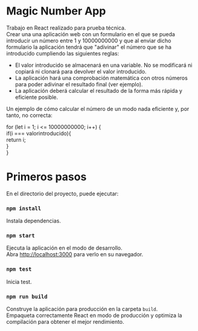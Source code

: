 # Magic Number App

Trabajo en React realizado para prueba técnica.\
Crear una una aplicación web con un formulario en el que se pueda introducir un número entre 1 y 10000000000 y que al enviar dicho formulario la aplicación tendrá que "adivinar" el número que se ha introducido cumpliendo las siguientes reglas:

- El valor introducido se almacenará en una variable. No se modificará ni copiará ni clonará para devolver el valor introducido.
- La aplicación hará una comprobación matemática con otros números para poder adivinar el resultado final (ver ejemplo).
- La aplicación deberá calcular el resultado de la forma más rápida y eficiente posible.

Un ejemplo de cómo calcular el número de un modo nada eficiente y, por tanto, no correcta:

for (let i = 1; i <= 10000000000; i++) {\
        if(i === valorintroducido){\
            return i;\
        }\
}




# Primeros pasos

En el directorio del proyecto, puede ejecutar:

### `npm install`

Instala dependencias.

### `npm start`

Ejecuta la aplicación en el modo de desarrollo.\
Abra [http://localhost:3000](http://localhost:3000) para verlo en su navegador.

### `npm test`

Inicia test.

### `npm run build`

Construye la aplicación para producción en la carpeta `build`.\
Empaqueta correctamente React en modo de producción y optimiza la compilación para obtener el mejor rendimiento.

